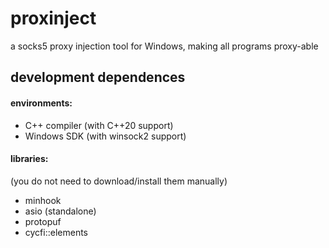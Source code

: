 # proxinject

a socks5 proxy injection tool for Windows, making all programs proxy-able

## development dependences

#### environments:

- C++ compiler (with C++20 support)
- Windows SDK (with winsock2 support)

#### libraries: 
(you do not need to download/install them manually)

- minhook
- asio (standalone)
- protopuf
- cycfi::elements

